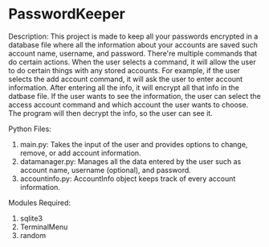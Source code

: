 # PasswordKeeper

Description: This project is made to keep all your passwords encrypted in a database file where all the information about your accounts are saved such account name, username, and password. There're multiple commands that do certain actions. When the user selects a command, it will allow the user to do certain things with any stored accounts. For example, if the user selects the add account command, it will ask the user to enter account information. After entering all the info, it will encrypt all that info in the datbase file. If the user wants to see the information, the user can select the access account command and which account the user wants to choose. The program will then decrypt the info, so the user can see it.

Python Files:

  1. main.py: Takes the input of the user and provides options to change, remove, or add account information.
  2. datamanager.py: Manages all the data entered by the user such as account name, username (optional), and password.
  3. accountinfo.py: AccountInfo object keeps track of every account information.

Modules Required:
  1. sqlite3
  2. TerminalMenu
  3. random
